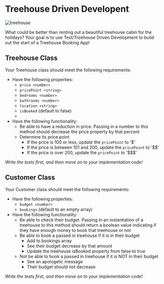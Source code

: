 # Treehouse Driven Developent

![treehouse](https://media.giphy.com/media/L1cKe0Rek3W5Cr0o8S/giphy.gif)

What could be better than renting out a beautiful treehouse cabin for the holidays? Your goal is to use Test/Treehouse Driven Development to build out the start of a Treehouse Booking App! 

## Treehouse Class
Your Treehouse class should meet the following requirements:

* Have the following properties:
  * `price <number>` 
  * `pricePoint <string>`
  * `bedrooms <number>` 
  * `bathrooms <number>`
  * `location <string>`
  * `isBooked` (default to false) 
  * 
* Have the following functionality:  
  * Be able to have a reduction in price. Passing in a number to this method should decrease the price property by that percent
  * Determine its price point
    * If the price is 100 or less, update the `pricePoint` to '$'
    * If the price is between 101 and 200, update the `pricePoint` to '$$'
    * If the price is over 200, update the `pricePoint` to '$$$'
  
 _Write the tests first, and then move on to your implementation code!_

## Customer Class
Your Customer class should meet the following requirements:

* Have the following properties:
  * `budget <number>`  
  * `bookings` (default to an empty array)
* Have the following functionality:
  * Be able to check their budget. Passing in an instantiation of a treehouse to this method should return a boolean value indicating if they have enough money to book that treehouse or not
  * Be able to book a passed in treehouse if it is in their budget
     * Add to bookings array
     * See their budget decrease by that amount   
     * Update the treehouse isBooked property from false to true
  * Not be able to book a passed in treehouse if it is NOT in their budget
     * See an apologetic message 
     * Their budget should not decrease
 
 _Write the tests first, and then move on to your implementation code!_
